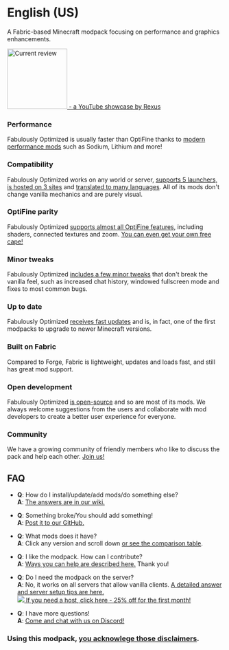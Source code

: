 # English (US)
<!-- Since EN-US is supposed to be the "default" description, omit this header when pasting to distribution platforms -->

A Fabric-based Minecraft modpack focusing on performance and graphics enhancements.

[<img src="https://img.youtube.com/vi/bb8G9X5Q_4I/maxresdefault.jpg" alt="Current review" height="140"/> - a YouTube showcase by Rexus](https://www.youtube.com/watch?v=bb8G9X5Q_4I)

### Performance

Fabulously Optimized is usually faster than OptiFine thanks to [modern performance mods][1] such as Sodium, Lithium and more!

### Compatibility
Fabulously Optimized works on any world or server, [supports 5 launchers, is hosted on 3 sites][6] and [translated to many languages][7]. All of its mods don't change vanilla mechanics and are purely visual.

### OptiFine parity
Fabulously Optimized [supports almost all OptiFine features][2], including shaders, connected textures and zoom. [You can even get your own free cape!][3]

### Minor tweaks
Fabulously Optimized [includes a few minor tweaks][4] that don't break the vanilla feel, such as increased chat history, windowed fullscreen mode and fixes to most common bugs.

### Up to date
Fabulously Optimized [receives fast updates][5] and is, in fact, one of the first modpacks to upgrade to newer Minecraft versions.

### Built on Fabric
Compared to Forge, Fabric is lightweight, updates and loads fast, and still has great mod support.

### Open development
Fabulously Optimized [is open-source][8] and so are most of its mods. We always welcome suggestions from the users and collaborate with mod developers to create a better user experience for everyone.

### Community
We have a growing community of friendly members who like to discuss the pack and help each other. [Join us!][10]

## FAQ

- **Q**: How do I install/update/add mods/do something else?  
 **A**: [The answers are in our wiki.][11]
 
 

- **Q**: Something broke/You should add something!  
 **A**: [Post it to our GitHub.][8]
 


- **Q**: What mods does it have?   
 **A**: Click any version and scroll down [or see the comparison table][12].
 


- **Q**: I like the modpack. How can I contribute?  
 **A**: [Ways you can help are described here.][16] Thank you!



- **Q**: Do I need the modpack on the server?  
 **A**: No, it works on all servers that allow vanilla clients. [A detailed answer and server setup tips are here.][13]  
 [![](https://i.ibb.co/gr9mSxW/image.png) If you need a host, click here - 25% off for the first month!][14]



- **Q**: I have more questions!  
 **A**: [Come and chat with us on Discord!][10]

### Using this modpack, [you acknowlege those disclaimers][15].

[1]: https://github.com/Fabulously-Optimized/fabulously-optimized/blob/main/INCLUDED-MODS.md#smooth
[2]: https://fabulously-optimized.gitbook.io/modpack/readme/give-up-optifine
[3]: https://fabulously-optimized.gitbook.io/modpack/readme/free-cape
[4]: https://github.com/Fabulously-Optimized/fabulously-optimized/blob/main/INCLUDED-MODS.md#functional
[5]: https://github.com/Fabulously-Optimized/fabulously-optimized/blob/main/CHANGELOG.md
[6]: https://github.com/Fabulously-Optimized/fabulously-optimized#downloads
[7]: https://fabulously-optimized.gitbook.io/modpack/readme/language-support
[8]: https://github.com/Fabulously-Optimized/fabulously-optimized
[9]: https://github.com/Fabulously-Optimized/fabulously-optimized/issues/257
[10]: https://discord.gg/yxaXtaQqdB
[11]: https://fabulously-optimized.gitbook.io/modpack/
[12]: https://github.com/Fabulously-Optimized/fabulously-optimized/blob/main/INCLUDED-MODS.md
[13]: https://fabulously-optimized.gitbook.io/modpack/readme/server-setup
[14]: https://www.bisecthosting.com/clients/aff.php?aff=2604
[15]: https://github.com/Fabulously-Optimized/fabulously-optimized#disclaimers
[16]: https://github.com/Fabulously-Optimized/fabulously-optimized/blob/main/CONTRIBUTING.md
